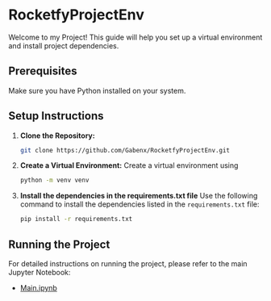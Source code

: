 # RocketfyProjectEnv

Welcome to my Project! This guide will help you set up a virtual environment and install project dependencies.

## Prerequisites

Make sure you have Python installed on your system.

## Setup Instructions

1. **Clone the Repository:**
   ```bash
   git clone https://github.com/Gabenx/RocketfyProjectEnv.git

2. **Create a Virtual Environment:**
   Create a virtual environment using
   
   ```bash
   python -m venv venv

4. **Install the dependencies in the requirements.txt file**
   Use the following command to install the dependencies listed in the `requirements.txt` file:

   ```bash
   pip install -r requirements.txt

## Running the Project

For detailed instructions on running the project, please refer to the main Jupyter Notebook:
- [Main.ipynb](src/main.ipynb)
